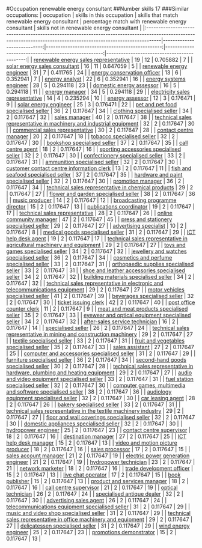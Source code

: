 #Occupation renewable energy consultant
##Number skills 17
###Similar occupations:
| occupation                                                                                                                                                        |   skills in this occupation |   skills that match renewable energy consultant |   percentage match with renewable energy consultant |   skills not in renewable energy consultant |
|:------------------------------------------------------------------------------------------------------------------------------------------------------------------|----------------------------:|------------------------------------------------:|----------------------------------------------------:|--------------------------------------------:|
| [renewable energy sales representative](renewable_energy_sales_representative.md)                                                                                 |                          19 |                                              12 |                                            0.705882 |                                           7 |
| [solar energy sales consultant](solar_energy_sales_consultant.md)                                                                                                 |                          16 |                                              11 |                                            0.647059 |                                           5 |
| [renewable energy engineer](renewable_energy_engineer.md)                                                                                                         |                          31 |                                               7 |                                            0.411765 |                                          24 |
| [energy conservation officer](energy_conservation_officer.md)                                                                                                     |                          13 |                                               6 |                                            0.352941 |                                           7 |
| [energy analyst](energy_analyst.md)                                                                                                                               |                          22 |                                               6 |                                            0.352941 |                                          16 |
| [energy systems engineer](energy_systems_engineer.md)                                                                                                             |                          28 |                                               5 |                                            0.294118 |                                          23 |
| [domestic energy assessor](domestic_energy_assessor.md)                                                                                                           |                          16 |                                               5 |                                            0.294118 |                                          11 |
| [energy manager](energy_manager.md)                                                                                                                               |                          34 |                                               5 |                                            0.294118 |                                          29 |
| [electricity sales representative](electricity_sales_representative.md)                                                                                           |                          14 |                                               4 |                                            0.235294 |                                          10 |
| [energy assessor](energy_assessor.md)                                                                                                                             |                          12 |                                               3 |                                            0.176471 |                                           9 |
| [solar energy engineer](solar_energy_engineer.md)                                                                                                                 |                          25 |                                               3 |                                            0.176471 |                                          22 |
| [pet and pet food specialised seller](pet_and_pet_food_specialised_seller.md)                                                                                     |                          36 |                                               2 |                                            0.117647 |                                          34 |
| [clothing specialised seller](clothing_specialised_seller.md)                                                                                                     |                          34 |                                               2 |                                            0.117647 |                                          32 |
| [sales manager](sales_manager.md)                                                                                                                                 |                          40 |                                               2 |                                            0.117647 |                                          38 |
| [technical sales representative in machinery and industrial equipment](technical_sales_representative_in_machinery_and_industrial_equipment.md)                   |                          32 |                                               2 |                                            0.117647 |                                          30 |
| [commercial sales representative](commercial_sales_representative.md)                                                                                             |                          30 |                                               2 |                                            0.117647 |                                          28 |
| [contact centre manager](contact_centre_manager.md)                                                                                                               |                          20 |                                               2 |                                            0.117647 |                                          18 |
| [tobacco specialised seller](tobacco_specialised_seller.md)                                                                                                       |                          32 |                                               2 |                                            0.117647 |                                          30 |
| [bookshop specialised seller](bookshop_specialised_seller.md)                                                                                                     |                          37 |                                               2 |                                            0.117647 |                                          35 |
| [call centre agent](call_centre_agent.md)                                                                                                                         |                          18 |                                               2 |                                            0.117647 |                                          16 |
| [sporting accessories specialised seller](sporting_accessories_specialised_seller.md)                                                                             |                          32 |                                               2 |                                            0.117647 |                                          30 |
| [confectionery specialised seller](confectionery_specialised_seller.md)                                                                                           |                          33 |                                               2 |                                            0.117647 |                                          31 |
| [ammunition specialised seller](ammunition_specialised_seller.md)                                                                                                 |                          32 |                                               2 |                                            0.117647 |                                          30 |
| [customer contact centre information clerk](customer_contact_centre_information_clerk.md)                                                                         |                          13 |                                               2 |                                            0.117647 |                                          11 |
| [fish and seafood specialised seller](fish_and_seafood_specialised_seller.md)                                                                                     |                          37 |                                               2 |                                            0.117647 |                                          35 |
| [hardware and paint specialised seller](hardware_and_paint_specialised_seller.md)                                                                                 |                          32 |                                               2 |                                            0.117647 |                                          30 |
| [promotion manager](promotion_manager.md)                                                                                                                         |                          36 |                                               2 |                                            0.117647 |                                          34 |
| [technical sales representative in chemical products](technical_sales_representative_in_chemical_products.md)                                                     |                          29 |                                               2 |                                            0.117647 |                                          27 |
| [flower and garden specialised seller](flower_and_garden_specialised_seller.md)                                                                                   |                          38 |                                               2 |                                            0.117647 |                                          36 |
| [music producer](music_producer.md)                                                                                                                               |                          14 |                                               2 |                                            0.117647 |                                          12 |
| [broadcasting programme director](broadcasting_programme_director.md)                                                                                             |                          15 |                                               2 |                                            0.117647 |                                          13 |
| [publications coordinator](publications_coordinator.md)                                                                                                           |                          19 |                                               2 |                                            0.117647 |                                          17 |
| [technical sales representative](technical_sales_representative.md)                                                                                               |                          28 |                                               2 |                                            0.117647 |                                          26 |
| [online community manager](online_community_manager.md)                                                                                                           |                          47 |                                               2 |                                            0.117647 |                                          45 |
| [press and stationery specialised seller](press_and_stationery_specialised_seller.md)                                                                             |                          29 |                                               2 |                                            0.117647 |                                          27 |
| [advertising specialist](advertising_specialist.md)                                                                                                               |                          10 |                                               2 |                                            0.117647 |                                           8 |
| [medical goods specialised seller](medical_goods_specialised_seller.md)                                                                                           |                          31 |                                               2 |                                            0.117647 |                                          29 |
| [ICT help desk agent](ICT_help_desk_agent.md)                                                                                                                     |                          19 |                                               2 |                                            0.117647 |                                          17 |
| [technical sales representative in agricultural machinery and equipment](technical_sales_representative_in_agricultural_machinery_and_equipment.md)               |                          29 |                                               2 |                                            0.117647 |                                          27 |
| [toys and games specialised seller](toys_and_games_specialised_seller.md)                                                                                         |                          34 |                                               2 |                                            0.117647 |                                          32 |
| [jewellery and watches specialised seller](jewellery_and_watches_specialised_seller.md)                                                                           |                          36 |                                               2 |                                            0.117647 |                                          34 |
| [cosmetics and perfume specialised seller](cosmetics_and_perfume_specialised_seller.md)                                                                           |                          33 |                                               2 |                                            0.117647 |                                          31 |
| [orthopaedic supplies specialised seller](orthopaedic_supplies_specialised_seller.md)                                                                             |                          33 |                                               2 |                                            0.117647 |                                          31 |
| [shoe and leather accessories specialised seller](shoe_and_leather_accessories_specialised_seller.md)                                                             |                          34 |                                               2 |                                            0.117647 |                                          32 |
| [building materials specialised seller](building_materials_specialised_seller.md)                                                                                 |                          34 |                                               2 |                                            0.117647 |                                          32 |
| [technical sales representative in electronic and telecommunications equipment](technical_sales_representative_in_electronic_and_telecommunications_equipment.md) |                          29 |                                               2 |                                            0.117647 |                                          27 |
| [motor vehicles specialised seller](motor_vehicles_specialised_seller.md)                                                                                         |                          41 |                                               2 |                                            0.117647 |                                          39 |
| [beverages specialised seller](beverages_specialised_seller.md)                                                                                                   |                          32 |                                               2 |                                            0.117647 |                                          30 |
| [ticket issuing clerk](ticket_issuing_clerk.md)                                                                                                                   |                          42 |                                               2 |                                            0.117647 |                                          40 |
| [post office counter clerk](post_office_counter_clerk.md)                                                                                                         |                          11 |                                               2 |                                            0.117647 |                                           9 |
| [meat and meat products specialised seller](meat_and_meat_products_specialised_seller.md)                                                                         |                          35 |                                               2 |                                            0.117647 |                                          33 |
| [eyewear and optical equipment specialised seller](eyewear_and_optical_equipment_specialised_seller.md)                                                           |                          34 |                                               2 |                                            0.117647 |                                          32 |
| [after-sales service technician](after-sales_service_technician.md)                                                                                               |                          16 |                                               2 |                                            0.117647 |                                          14 |
| [specialised seller](specialised_seller.md)                                                                                                                       |                          26 |                                               2 |                                            0.117647 |                                          24 |
| [technical sales representative in mining and construction machinery](technical_sales_representative_in_mining_and_construction_machinery.md)                     |                          29 |                                               2 |                                            0.117647 |                                          27 |
| [textile specialised seller](textile_specialised_seller.md)                                                                                                       |                          33 |                                               2 |                                            0.117647 |                                          31 |
| [fruit and vegetables specialised seller](fruit_and_vegetables_specialised_seller.md)                                                                             |                          35 |                                               2 |                                            0.117647 |                                          33 |
| [sales assistant](sales_assistant.md)                                                                                                                             |                          27 |                                               2 |                                            0.117647 |                                          25 |
| [computer and accessories specialised seller](computer_and_accessories_specialised_seller.md)                                                                     |                          31 |                                               2 |                                            0.117647 |                                          29 |
| [furniture specialised seller](furniture_specialised_seller.md)                                                                                                   |                          36 |                                               2 |                                            0.117647 |                                          34 |
| [second-hand goods specialised seller](second-hand_goods_specialised_seller.md)                                                                                   |                          30 |                                               2 |                                            0.117647 |                                          28 |
| [technical sales representative in hardware, plumbing and heating equipment](technical_sales_representative_in_hardware,_plumbing_and_heating_equipment.md)       |                          29 |                                               2 |                                            0.117647 |                                          27 |
| [audio and video equipment specialised seller](audio_and_video_equipment_specialised_seller.md)                                                                   |                          33 |                                               2 |                                            0.117647 |                                          31 |
| [fuel station specialised seller](fuel_station_specialised_seller.md)                                                                                             |                          32 |                                               2 |                                            0.117647 |                                          30 |
| [computer games, multimedia and software specialised seller](computer_games,_multimedia_and_software_specialised_seller.md)                                       |                          38 |                                               2 |                                            0.117647 |                                          36 |
| [audiology equipment specialised seller](audiology_equipment_specialised_seller.md)                                                                               |                          32 |                                               2 |                                            0.117647 |                                          30 |
| [car leasing agent](car_leasing_agent.md)                                                                                                                         |                          28 |                                               2 |                                            0.117647 |                                          26 |
| [bakery specialised seller](bakery_specialised_seller.md)                                                                                                         |                          33 |                                               2 |                                            0.117647 |                                          31 |
| [technical sales representative in the textile machinery industry](technical_sales_representative_in_the_textile_machinery_industry.md)                           |                          29 |                                               2 |                                            0.117647 |                                          27 |
| [floor and wall coverings specialised seller](floor_and_wall_coverings_specialised_seller.md)                                                                     |                          32 |                                               2 |                                            0.117647 |                                          30 |
| [domestic appliances specialised seller](domestic_appliances_specialised_seller.md)                                                                               |                          32 |                                               2 |                                            0.117647 |                                          30 |
| [hydropower engineer](hydropower_engineer.md)                                                                                                                     |                          25 |                                               2 |                                            0.117647 |                                          23 |
| [contact centre supervisor](contact_centre_supervisor.md)                                                                                                         |                          18 |                                               2 |                                            0.117647 |                                          16 |
| [destination manager](destination_manager.md)                                                                                                                     |                          27 |                                               2 |                                            0.117647 |                                          25 |
| [ICT help desk manager](ICT_help_desk_manager.md)                                                                                                                 |                          15 |                                               2 |                                            0.117647 |                                          13 |
| [video and motion picture producer](video_and_motion_picture_producer.md)                                                                                         |                          18 |                                               2 |                                            0.117647 |                                          16 |
| [sales processor](sales_processor.md)                                                                                                                             |                          17 |                                               2 |                                            0.117647 |                                          15 |
| [sales account manager](sales_account_manager.md)                                                                                                                 |                          21 |                                               2 |                                            0.117647 |                                          19 |
| [electric power generation engineer](electric_power_generation_engineer.md)                                                                                       |                          21 |                                               2 |                                            0.117647 |                                          19 |
| [hydropower technician](hydropower_technician.md)                                                                                                                 |                          23 |                                               2 |                                            0.117647 |                                          21 |
| [network marketer](network_marketer.md)                                                                                                                           |                          18 |                                               2 |                                            0.117647 |                                          16 |
| [trade development officer](trade_development_officer.md)                                                                                                         |                          15 |                                               2 |                                            0.117647 |                                          13 |
| [live chat operator](live_chat_operator.md)                                                                                                                       |                          17 |                                               2 |                                            0.117647 |                                          15 |
| [book publisher](book_publisher.md)                                                                                                                               |                          15 |                                               2 |                                            0.117647 |                                          13 |
| [product and services manager](product_and_services_manager.md)                                                                                                   |                          18 |                                               2 |                                            0.117647 |                                          16 |
| [call centre supervisor](call_centre_supervisor.md)                                                                                                               |                          21 |                                               2 |                                            0.117647 |                                          19 |
| [optical technician](optical_technician.md)                                                                                                                       |                          26 |                                               2 |                                            0.117647 |                                          24 |
| [specialised antique dealer](specialised_antique_dealer.md)                                                                                                       |                          32 |                                               2 |                                            0.117647 |                                          30 |
| [advertising sales agent](advertising_sales_agent.md)                                                                                                             |                          26 |                                               2 |                                            0.117647 |                                          24 |
| [telecommunications equipment specialised seller](telecommunications_equipment_specialised_seller.md)                                                             |                          31 |                                               2 |                                            0.117647 |                                          29 |
| [music and video shop specialised seller](music_and_video_shop_specialised_seller.md)                                                                             |                          31 |                                               2 |                                            0.117647 |                                          29 |
| [technical sales representative in office machinery and equipment](technical_sales_representative_in_office_machinery_and_equipment.md)                           |                          29 |                                               2 |                                            0.117647 |                                          27 |
| [delicatessen specialised seller](delicatessen_specialised_seller.md)                                                                                             |                          31 |                                               2 |                                            0.117647 |                                          29 |
| [wind energy engineer](wind_energy_engineer.md)                                                                                                                   |                          25 |                                               2 |                                            0.117647 |                                          23 |
| [promotions demonstrator](promotions_demonstrator.md)                                                                                                             |                          15 |                                               2 |                                            0.117647 |                                          13 |
